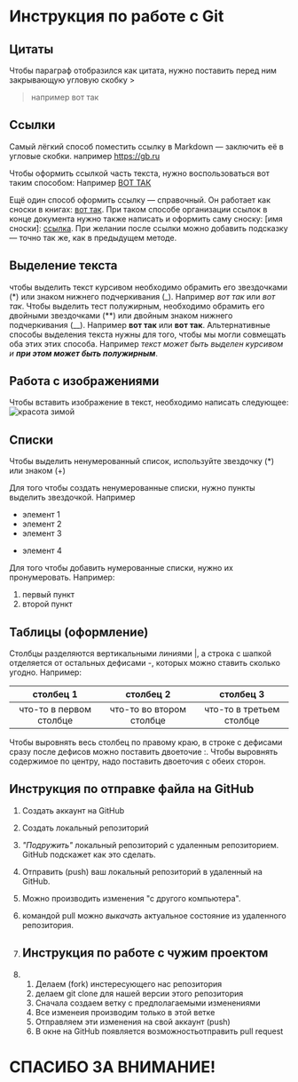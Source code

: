 # Инструкция по работе с Git

## Цитаты
Чтобы параграф отобразился как цитата, нужно поставить перед ним закрывающую угловую скобку >
> например вот так
  
## Ссылки
Самый лёгкий способ поместить ссылку в Markdown — заключить её в угловые скобки.
например <https://gb.ru>

Чтобы оформить ссылкой часть текста, нужно воспользоваться вот таким способом:  Например [ВОТ ТАК](https://gb.ru)

Ещё один способ оформить ссылку — справочный. Он работает как сноски в книгах: [вот так](http://gb.ru). При таком способе организации ссылок в конце документа нужно также написать и оформить саму сноску: [имя сноски]: [ссылка](http://gb.ru). При желании после ссылки можно добавить подсказку — точно так же, как в предыдущем методе.

## Выделение текста
чтобы выделить текст курсивом необходимо обрамить его звездочками (*) или знаком нижнего подчеркивания (_). Например *вот так* или _вот так_. 
Чтобы выделить тест полужирным, необходимо обрамить его двойными звездочками (**) или двойным знаком нижнего подчеркивания (__). Например **вот так** или __вот так__.
Альтернативные способы выделения текста нужны для того, чтобы мы могли совмещать оба этих этих способа. Например   _текст может быть выделен курсивом и **при этом может быть полужирным**_.



## Работа с изображениями

Чтобы вставить изображение в текст, необходимо написать следующее:
![красота зимой](Зима.jpg)

## Списки

Чтобы выделить ненумерованный список, используйте звездочку (*) или знаком (+)

Для того чтобы создать ненумерованные списки, нужно пункты выделить звездочкой. Например
* элемент 1
* элемент 2
* элемент 3
+ элемент 4


Для того чтобы добавить нумерованные списки, нужно их пронумеровать. Например:
1. первый пункт
2. второй пункт

## Таблицы (оформление)

Столбцы разделяются вертикальными линиями |, а строка с шапкой отделяется от остальных дефисами -, которых можно ставить сколько угодно. Например:

|столбец 1              | столбец 2              | столбец  3            |
|:-:|:---------:|:----------:|
|что-то в первом столбце|что-то во втором столбце| что-то в третьем столбце|


Чтобы выровнять весь столбец по правому краю, в строке с дефисами сразу после дефисов можно поставить двоеточие :. Чтобы выровнять содержимое по центру, надо поставить двоеточия с обеих сторон.

## Инструкция по отправке файла на GitHub
1. Создать аккаунт на GitHub
2. Создать локальный репозиторий
3. *"Подружить"* локальный репозиторий с удаленным репозиторием. GitHub подскажет как это сделать.
4. Отправить (push) ваш локальный репозиторий в удаленный на GitHub.
5. Можно производить изменения "с другого компьютера".
6. командой pull можно *выкачать* актуальное состояние из удаленного репозитория.

7. ## Инструкция по работе с чужим проектом
8. 1. Делаем (fork) инстересующего нас репозитория
   2. делаем git clone для нашей версии этого репозитория
   3. Сначала создаем ветку с предполагаемыми изменениями
   4. Все изменеия производим только в этой ветке
   5. Отправляем эти изменения на свой аккаунт (push)
   6. В окне на GitHub появляется возможностьотправить pull request
# СПАСИБО ЗА ВНИМАНИЕ!
